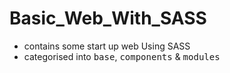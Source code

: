 # Basic_Web_With_SASS
- contains some start up web Using SASS
- categorised into <kbd>base</kbd>, <kbd>components</kbd> & <kbd>modules</kbd>
